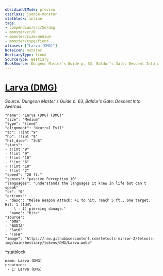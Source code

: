```yaml
---
obsidianUIMode: preview
cssclass: json5e-monster
statblock: inline
tags:
- compendium/src/5e/dmg
- monster/cr/0
- monster/size/medium
- monster/type/fiend
aliases: ["Larva (DMG)"]
NoteIcon: monster
BestiaryType: fiend
SourceType: Bestiary
BookSource: Dungeon Master's Guide p. 63, Baldur's Gate: Descent Into Avernus
---
```

# [Larva (DMG)](2-Mechanics\CLI\bestiary\fiend/larva-dmg.md)
*Source: Dungeon Master's Guide p. 63, Baldur's Gate: Descent Into Avernus*  

```statblock
"name": "Larva (DMG) (DMG)"
"size": "Medium"
"type": "fiend"
"alignment": "Neutral Evil"
"ac": !!int "9"
"hp": !!int "9"
"hit_dice": "2d8"
"stats":
- !!int "9"
- !!int "9"
- !!int "10"
- !!int "6"
- !!int "10"
- !!int "2"
"speed": "20 ft."
"senses": "passive Perception 10"
"languages": "understands the languages it knew in life but can't speak"
"cr": "0"
"actions":
- "desc": "Melee Weapon Attack: +1 to hit, reach 5 ft., one target. Hit: 1 (1d4\
    \ - 1) piercing damage."
  "name": "Bite"
"source":
- "DMG"
- "BGDIA"
- "SatO"
- "ToFW"
"image": "https://raw.githubusercontent.com/5etools-mirror-2/5etools-img/main/bestiary/tokens/DMG/Larva.webp"
```
^statblock

```encounter-table
name: Larva (DMG)
creatures:
 - 1: Larva (DMG)
```